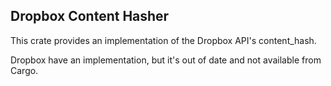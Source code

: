 Dropbox Content Hasher
----------------------

This crate provides an implementation of the Dropbox API's content_hash.

Dropbox have an implementation, but it's out of date and not available from Cargo.
